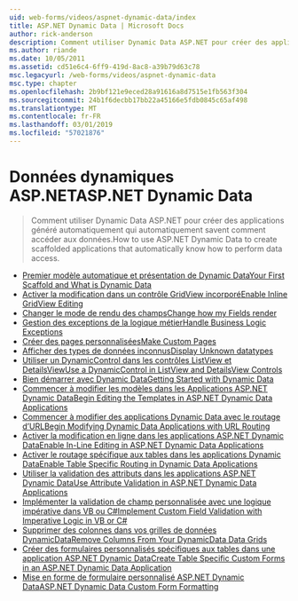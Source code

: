 ```yaml
---
uid: web-forms/videos/aspnet-dynamic-data/index
title: ASP.NET Dynamic Data | Microsoft Docs
author: rick-anderson
description: Comment utiliser Dynamic Data ASP.NET pour créer des applications généré automatiquement qui automatiquement savent comment accéder aux données.
ms.author: riande
ms.date: 10/05/2011
ms.assetid: cd51e6c4-6ff9-419d-8ac8-a39b79d63c78
msc.legacyurl: /web-forms/videos/aspnet-dynamic-data
msc.type: chapter
ms.openlocfilehash: 2b9bf121e9eced28a91616a8d7515e1fb563f304
ms.sourcegitcommit: 24b1f6decbb17bb22a45166e5fdb0845c65af498
ms.translationtype: MT
ms.contentlocale: fr-FR
ms.lasthandoff: 03/01/2019
ms.locfileid: "57021876"
---
```

<a name="aspnet-dynamic-data"></a><span data-ttu-id="3cf35-103">Données dynamiques ASP.NET</span><span class="sxs-lookup"><span data-stu-id="3cf35-103">ASP.NET Dynamic Data</span></span>
====================
> <span data-ttu-id="3cf35-104">Comment utiliser Dynamic Data ASP.NET pour créer des applications généré automatiquement qui automatiquement savent comment accéder aux données.</span><span class="sxs-lookup"><span data-stu-id="3cf35-104">How to use ASP.NET Dynamic Data to create scaffolded applications that automatically know how to perform data access.</span></span>


- [<span data-ttu-id="3cf35-105">Premier modèle automatique et présentation de Dynamic Data</span><span class="sxs-lookup"><span data-stu-id="3cf35-105">Your First Scaffold and What is Dynamic Data</span></span>](your-first-scaffold-and-what-is-dynamic-data.md)
- [<span data-ttu-id="3cf35-106">Activer la modification dans un contrôle GridView incorporé</span><span class="sxs-lookup"><span data-stu-id="3cf35-106">Enable Inline GridView Editing</span></span>](how-do-i-enable-inline-gridview-editing.md)
- [<span data-ttu-id="3cf35-107">Changer le mode de rendu des champs</span><span class="sxs-lookup"><span data-stu-id="3cf35-107">Change how my Fields render</span></span>](how-do-i-change-how-my-fields-render.md)
- [<span data-ttu-id="3cf35-108">Gestion des exceptions de la logique métier</span><span class="sxs-lookup"><span data-stu-id="3cf35-108">Handle Business Logic Exceptions</span></span>](how-do-i-handle-business-logic-exceptions.md)
- [<span data-ttu-id="3cf35-109">Créer des pages personnalisées</span><span class="sxs-lookup"><span data-stu-id="3cf35-109">Make Custom Pages</span></span>](how-do-i-make-custom-pages.md)
- [<span data-ttu-id="3cf35-110">Afficher des types de données inconnus</span><span class="sxs-lookup"><span data-stu-id="3cf35-110">Display Unknown datatypes</span></span>](how-do-i-display-unknown-datatypes.md)
- [<span data-ttu-id="3cf35-111">Utiliser un DynamicControl dans les contrôles ListView et DetailsView</span><span class="sxs-lookup"><span data-stu-id="3cf35-111">Use a DynamicControl in ListView and DetailsView Controls</span></span>](how-do-i-use-a-dynamiccontrol-in-listview-and-detailsview-controls.md)
- [<span data-ttu-id="3cf35-112">Bien démarrer avec Dynamic Data</span><span class="sxs-lookup"><span data-stu-id="3cf35-112">Getting Started with Dynamic Data</span></span>](getting-started-with-dynamic-data.md)
- [<span data-ttu-id="3cf35-113">Commencer à modifier les modèles dans les Applications ASP.NET Dynamic Data</span><span class="sxs-lookup"><span data-stu-id="3cf35-113">Begin Editing the Templates in ASP.NET Dynamic Data Applications</span></span>](begin-editing-the-templates-in-aspnet-dynamic-data-applications.md)
- [<span data-ttu-id="3cf35-114">Commencer à modifier des applications Dynamic Data avec le routage d’URL</span><span class="sxs-lookup"><span data-stu-id="3cf35-114">Begin Modifying Dynamic Data Applications with URL Routing</span></span>](begin-modifying-dynamic-data-applications-with-url-routing.md)
- [<span data-ttu-id="3cf35-115">Activer la modification en ligne dans les applications ASP.NET Dynamic Data</span><span class="sxs-lookup"><span data-stu-id="3cf35-115">Enable In-Line Editing in ASP.NET Dynamic Data Applications</span></span>](enable-in-line-editing-in-aspnet-dynamic-data-applications.md)
- [<span data-ttu-id="3cf35-116">Activer le routage spécifique aux tables dans les applications Dynamic Data</span><span class="sxs-lookup"><span data-stu-id="3cf35-116">Enable Table Specific Routing in Dynamic Data Applications</span></span>](how-to-enable-table-specific-routing-in-dynamic-data-applications.md)
- [<span data-ttu-id="3cf35-117">Utiliser la validation des attributs dans les applications ASP.NET Dynamic Data</span><span class="sxs-lookup"><span data-stu-id="3cf35-117">Use Attribute Validation in ASP.NET Dynamic Data Applications</span></span>](how-to-use-attribute-validation-in-aspnet-dynamic-data-applications.md)
- [<span data-ttu-id="3cf35-118">Implémenter la validation de champ personnalisée avec une logique impérative dans VB ou C#</span><span class="sxs-lookup"><span data-stu-id="3cf35-118">Implement Custom Field Validation with Imperative Logic in VB or C#</span></span>](how-to-implement-custom-field-validation-with-imperative-logic-in-vb-or-c.md)
- [<span data-ttu-id="3cf35-119">Supprimer des colonnes dans vos grilles de données DynamicData</span><span class="sxs-lookup"><span data-stu-id="3cf35-119">Remove Columns From Your DynamicData Data Grids</span></span>](how-to-remove-columns-from-your-dynamicdata-data-grids.md)
- [<span data-ttu-id="3cf35-120">Créer des formulaires personnalisés spécifiques aux tables dans une application ASP.NET Dynamic Data</span><span class="sxs-lookup"><span data-stu-id="3cf35-120">Create Table Specific Custom Forms in an ASP.NET Dynamic Data Application</span></span>](how-to-create-table-specific-custom-forms-in-an-aspnet-dynamic-data-application.md)
- [<span data-ttu-id="3cf35-121">Mise en forme de formulaire personnalisé ASP.NET Dynamic Data</span><span class="sxs-lookup"><span data-stu-id="3cf35-121">ASP.NET Dynamic Data Custom Form Formatting</span></span>](aspnet-dynamic-data-custom-form-formatting.md)
